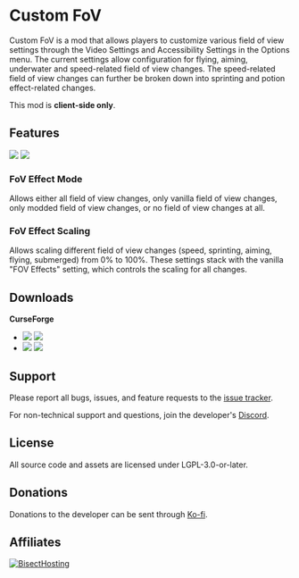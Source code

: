 # Custom FoV

Custom FoV is a mod that allows players to customize various field of view settings through the Video Settings and
Accessibility Settings in the Options menu. The current settings allow configuration for flying, aiming, underwater and
speed-related field of view changes. The speed-related field of view changes can further be broken down into sprinting
and potion effect-related changes.

This mod is **client-side only**.

## Features

![](https://i.ibb.co/GW78yt1/videosettings.png)
![](https://i.ibb.co/vmSyCw8/accessibilitysettings.png)

### FoV Effect Mode

Allows either all field of view changes, only vanilla field of view changes, only modded field of view changes, or no field of view changes at all.

### FoV Effect Scaling

Allows scaling different field of view changes (speed, sprinting, aiming, flying, submerged) from 0% to 100%. These settings
stack with the vanilla "FOV Effects" setting, which controls the scaling for all changes.

## Downloads

**CurseForge**
- [![](http://cf.way2muchnoise.eu/short_custom-fov_downloads%20on%20Forge.svg)](https://www.curseforge.com/minecraft/mc-mods/custom-fov/files) [![](http://cf.way2muchnoise.eu/versions/custom-fov.svg)](https://www.curseforge.com/minecraft/mc-mods/custom-fov)
- [![](http://cf.way2muchnoise.eu/short_custom-fov-fabric_downloads%20on%20Fabric.svg)](https://www.curseforge.com/minecraft/mc-mods/custom-fov-fabric/files) [![](http://cf.way2muchnoise.eu/versions/custom-fov-fabric.svg)](https://www.curseforge.com/minecraft/mc-mods/custom-fov-fabric)

## Support

Please report all bugs, issues, and feature requests to the
[issue tracker](https://github.com/TheIllusiveC4/CustomFoV/issues).

For non-technical support and questions, join the developer's [Discord](https://discord.gg/JWgrdwt).

## License

All source code and assets are licensed under LGPL-3.0-or-later.

## Donations

Donations to the developer can be sent through [Ko-fi](https://ko-fi.com/C0C1NL4O).

## Affiliates

[![BisectHosting](https://i.ibb.co/1G4QPdc/bh-illusive.png)](https://bisecthosting.com/illusive)
